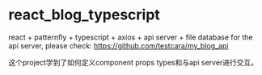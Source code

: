 # react_blog_typescript

react + patternfly + typescript + axios + api server + file database
for the api server, please check: https://github.com/testcara/my_blog_api

这个project学到了如何定义component props types和与api server进行交互。